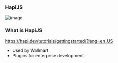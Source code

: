 ### HapiJS

![image](https://github.com/TomSpencerLondon/LeetCode/assets/27693622/46a43aa8-6af9-416c-9f4b-88c251442079)

### What is HapiJS
https://hapi.dev/tutorials/gettingstarted/?lang=en_US
- Used by Wallmart
- Plugins for enterprise development

